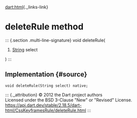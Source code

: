 [dart:html](../../dart-html/dart-html-library){._links-link}

deleteRule method
=================

::: {.section .multi-line-signature}
void deleteRule(

1.  [String](../../dart-core/string-class) select

)
:::

Implementation {#source}
--------------

``` {.language-dart data-language="dart"}
void deleteRule(String select) native;
```

::: {._attribution}
© 2012 the Dart project authors\
Licensed under the BSD 3-Clause \"New\" or \"Revised\" License.\
<https://api.dart.dev/stable/2.18.5/dart-html/CssKeyframesRule/deleteRule.html>
:::

